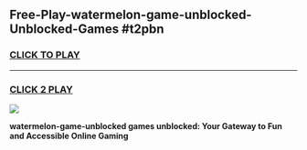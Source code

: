 
## Free-Play-watermelon-game-unblocked-Unblocked-Games #t2pbn
<h3>
<a href="https://news.freeplayer.one?title=watermelon-game-unblocked&ref=8M">CLICK TO PLAY</a></h3>
<hr>

<h3>
<a href="https://news.freeplayer.one?title=watermelon-game-unblocked&ref=8M">CLICK 2 PLAY</a>
  
</h3>

<a href="https://news.freeplayer.one?title=watermelon-game-unblocked&ref=8M"><img src="https://clearcache.store/games.png"></a>


**watermelon-game-unblocked games unblocked: Your Gateway to Fun and Accessible Online Gaming**
